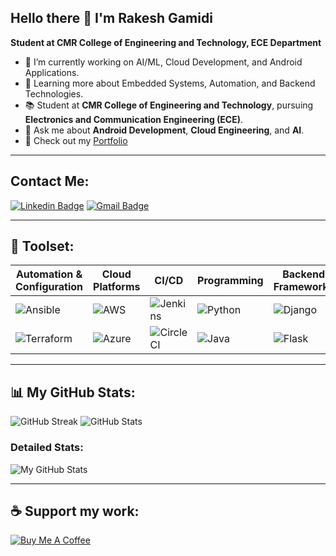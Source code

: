 ## Hello there 👋 I'm Rakesh Gamidi
**Student at CMR College of Engineering and Technology, ECE Department**

- 🔭 I’m currently working on AI/ML, Cloud Development, and Android Applications.
- 🌱 Learning more about Embedded Systems, Automation, and Backend Technologies.
- 📚 Student at **CMR College of Engineering and Technology**, pursuing **Electronics and Communication Engineering (ECE)**.
- 💬 Ask me about **Android Development**, **Cloud Engineering**, and **AI**.
- 📝 Check out my [Portfolio](https://rakesh-564.github.io/rakeshgamidiprofile.com/)

---

## Contact Me:
[![Linkedin Badge](https://img.shields.io/badge/-Rakesh-blue?style=flat-square&logo=Linkedin&logoColor=white&link=https://www.linkedin.com/in/gamidi-rakesh-a5ba87292)](https://www.linkedin.com/in/gamidi-rakesh-a5ba87292)
[![Gmail Badge](https://img.shields.io/badge/-rakeshgamidi564@gmail.com-c14438?style=flat-square&logo=Gmail&logoColor=white&link=mailto:rakeshgamidi564@gmail.com)](mailto:rakeshgamidi564@gmail.com)

---

## 🚀 Toolset:
| Automation & Configuration | Cloud Platforms | CI/CD | Programming | Backend Frameworks | Databases |
| --- | --- | --- | --- | --- | --- |
| ![Ansible](https://img.shields.io/badge/-Ansible-EE0000?style=flat-square&logo=ansible) | ![AWS](https://img.shields.io/badge/-AWS-232F3E?style=flat-square&logo=amazon-aws) | ![Jenkins](https://img.shields.io/badge/-Jenkins-D24939?style=flat-square&logo=jenkins) | ![Python](https://img.shields.io/badge/-Python-3776AB?style=flat-square&logo=python) | ![Django](https://img.shields.io/badge/-Django-092E20?style=flat-square&logo=django) | ![MySQL](https://img.shields.io/badge/-MySQL-4479A1?style=flat-square&logo=mysql) |
| ![Terraform](https://img.shields.io/badge/-Terraform-623CE4?style=flat-square&logo=terraform) | ![Azure](https://img.shields.io/badge/-Azure-0078D4?style=flat-square&logo=microsoft-azure) | ![CircleCI](https://img.shields.io/badge/-CircleCI-343434?style=flat-square&logo=circleci) | ![Java](https://img.shields.io/badge/-Java-007396?style=flat-square&logo=java) | ![Flask](https://img.shields.io/badge/-Flask-000000?style=flat-square&logo=flask) | ![PostgreSQL](https://img.shields.io/badge/-PostgreSQL-336791?style=flat-square&logo=postgresql) |

---

## 📊 My GitHub Stats:
![GitHub Streak](https://github-readme-streak-stats.herokuapp.com/?user=rakeshgamidi&theme=radical)
![GitHub Stats](https://github-readme-stats.vercel.app/api?username=rakeshgamidi&show_icons=true&theme=radical)

### Detailed Stats:
![My GitHub Stats](https://raw.githubusercontent.com/YOURUSERNAME/YOURREPOSITORY/main/Screenshot%202024-10-14%20230159.png)

---

## ☕ Support my work:
[![Buy Me A Coffee](https://img.shields.io/badge/-Buy%20Me%20A%20Coffee-FFDD00?style=flat-square&logo=buy-me-a-coffee&logoColor=black&link=https://www.buymeacoffee.com/yourprofile)](https://www.buymeacoffee.com/yourprofile)
